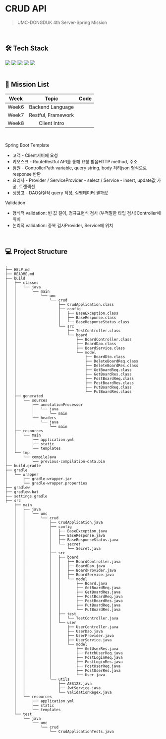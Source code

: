 # CRUD API 
> UMC-DONGDUK 4th Server-Spring Mission
<br>

## 🛠 Tech Stack
<img src="https://img.shields.io/badge/intellijidea-000000?style=for-the-badge&logo=intellijidea&logoColor=white"> <img src="https://img.shields.io/badge/amazonaws-232F3E?style=for-the-badge&logo=amazonawsa&logoColor=white"> <img src="https://img.shields.io/badge/MySQL-4479A1?style=for-the-badge&logo=MySQL&logoColor=white"> <img src="https://img.shields.io/badge/SpringBoot-6DB33F?style=for-the-badge&logo=SpringBoot&logoColor=white"> <img src="https://img.shields.io/badge/postman-FF6C37?style=for-the-badge&logo=postman&logoColor=white"> 
<br>
<br>

## 📌 Mission List
|Week|Topic|Code|
|:--:|:--:|:----:|
|Week6|Backend Language||
|Week7|Restful, Framework||
|Week8|Client Intro||
<br>

Spring Boot Template
- 고객 - Client서버에 요청
- 키오스크 - RouteRestful API를 통해 요청 받음HTTP method, 주소
- 점원 - ControllerPath variable, query string, body 처리json 형식으로 response 반환
- 요리사 - Provider / ServiceProvider - select / Service - insert, update값 가공, 트랜잭션
- 냉장고 - DAO실질적 query 작성, 실행데이터 결과값

Validation
- 형식적 validation: 빈 값 길이, 정규표현식 검사 (부적절한 타입 검사)Controller에 위치
- 논리적 validation: 중복 검사Provider, Service에 위치
<br>

## 💻 Project Structure
```
.
├── HELP.md
├── README.md
├── build
│   ├── classes
│   │   └── java
│   │       └── main
│   │           └── umc
│   │               └── crud
│   │                   ├── CrudApplication.class
│   │                   ├── config
│   │                   │   ├── BaseException.class
│   │                   │   ├── BaseResponse.class
│   │                   │   └── BaseResponseStatus.class
│   │                   └── src
│   │                       ├── TestController.class
│   │                       └── board
│   │                           ├── BoardController.class
│   │                           ├── BoardDao.class
│   │                           ├── BoardService.class
│   │                           └── model
│   │                               ├── BoardDto.class
│   │                               ├── DeleteBoardReq.class
│   │                               ├── DeleteBoardRes.class
│   │                               ├── GetBoardReq.class
│   │                               ├── GetBoardRes.class
│   │                               ├── PostBoardReq.class
│   │                               ├── PostBoardRes.class
│   │                               ├── PutBoardReq.class
│   │                               └── PutBoardRes.class
│   ├── generated
│   │   └── sources
│   │       ├── annotationProcessor
│   │       │   └── java
│   │       │       └── main
│   │       └── headers
│   │           └── java
│   │               └── main
│   ├── resources
│   │   └── main
│   │       ├── application.yml
│   │       ├── static
│   │       └── templates
│   └── tmp
│       └── compileJava
│           └── previous-compilation-data.bin
├── build.gradle
├── gradle
│   └── wrapper
│       ├── gradle-wrapper.jar
│       └── gradle-wrapper.properties
├── gradlew
├── gradlew.bat
├── settings.gradle
├── src
    ├── main
    │   ├── java
    │   │   └── umc
    │   │       └── crud
    │   │           ├── CrudApplication.java
    │   │           ├── config
    │   │           │   ├── BaseException.java
    │   │           │   ├── BaseResponse.java
    │   │           │   ├── BaseResponseStatus.java
    │   │           │   └── secret
    │   │           │       └── Secret.java
    │   │           ├── src
    │   │           │   ├── board
    │   │           │   │   ├── BoardController.java
    │   │           │   │   ├── BoardDao.java
    │   │           │   │   ├── BoardProvider.java
    │   │           │   │   ├── BoardService.java
    │   │           │   │   └── model
    │   │           │   │       ├── Board.java
    │   │           │   │       ├── GetBoardReq.java
    │   │           │   │       ├── GetBoardRes.java
    │   │           │   │       ├── PostBoardReq.java
    │   │           │   │       ├── PostBoardRes.java
    │   │           │   │       ├── PutBoardReq.java
    │   │           │   │       └── PutBoardRes.java
    │   │           │   ├── test
    │   │           │   │   └── TestController.java
    │   │           │   └── user
    │   │           │       ├── UserController.java
    │   │           │       ├── UserDao.java
    │   │           │       ├── UserProvider.java
    │   │           │       ├── UserService.java
    │   │           │       └── model
    │   │           │           ├── GetUserRes.java
    │   │           │           ├── PatchUserReq.java
    │   │           │           ├── PostLoginReq.java
    │   │           │           ├── PostLoginRes.java
    │   │           │           ├── PostUserReq.java
    │   │           │           ├── PostUserRes.java
    │   │           │           └── User.java
    │   │           └── utils
    │   │               ├── AES128.java
    │   │               ├── JwtService.java
    │   │               └── ValidationRegex.java
    │   └── resources
    │       ├── application.yml
    │       ├── static
    │       └── templates
    └── test
        └── java
            └── umc
                └── crud
                    └── CrudApplicationTests.java
```



